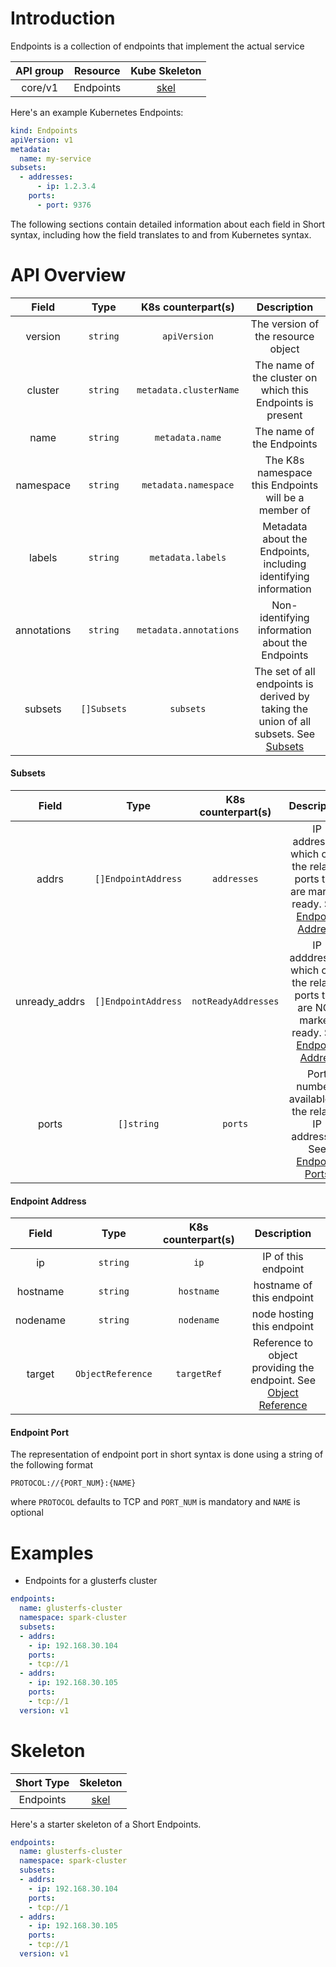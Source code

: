 # Introduction

Endpoints is a collection of endpoints that implement the actual service

| API group | Resource | Kube Skeleton                                   |
|:---------:|:--------:|:-----------------------------------------------:|
| core/v1  | Endpoints |  [skel](../skel/endpoints.kube.skel.yaml)         |

Here's an example Kubernetes Endpoints:
```yaml
kind: Endpoints
apiVersion: v1
metadata:
  name: my-service
subsets:
  - addresses:
      - ip: 1.2.3.4
    ports:
      - port: 9376
```

The following sections contain detailed information about each field in Short syntax, including how the field translates to and from Kubernetes syntax.

# API Overview

| Field | Type | K8s counterpart(s) | Description         |
|:-----:|:----:|:-------:|:----------------------:|
|version| `string` | `apiVersion` | The version of the resource object | 
|cluster| `string` | `metadata.clusterName` | The name of the cluster on which this Endpoints is present |
|name | `string` | `metadata.name`| The name of the Endpoints| 
|namespace | `string` | `metadata.namespace` | The K8s namespace this Endpoints will be a member of | 
|labels | `string` | `metadata.labels`| Metadata about the Endpoints, including identifying information | 
|annotations| `string` | `metadata.annotations`| Non-identifying information about the Endpoints | 
|subsets| `[]Subsets` | `subsets`| The set of all endpoints is derived by taking the union of all subsets. See [Subsets](#subsets)|

#### Subsets

| Field | Type | K8s counterpart(s) | Description |
|:-----:|:----:|:------------------:|:-----------:|
|addrs| `[]EndpointAddress` | `addresses` | IP addresses which offer the related ports that are marked ready. See [Endpoint Address](#endpoint-address) |
|unready_addrs | `[]EndpointAddress` | `notReadyAddresses` | IP adddresses which offer the related ports that are NOT marked ready. See [Endpoint Addres](#endpoint-address)|
|ports | `[]string` | `ports` | Port numbers available on the related IP addresses. See [Endpoint Ports](#endpoint-ports) |


#### Endpoint Address

| Field    | Type       | K8s counterpart(s) | Description | 
|:--------:|:----------:|:------------------:|:-----------:|
| ip       |`string`    | `ip`               | IP of this endpoint        |
| hostname |`string`    | `hostname`         | hostname of this endpoint  |
| nodename |`string`    | `nodename`         | node hosting this endpoint |
| target   |`ObjectReference` | `targetRef`        | Reference to object providing the endpoint. See [Object Reference](./persistent-volume.md#object-reference) |

#### Endpoint Port

The representation of endpoint port in short syntax is done using a string of the following format

`PROTOCOL://{PORT_NUM}:{NAME}`

where `PROTOCOL` defaults to TCP
and `PORT_NUM` is mandatory and `NAME` is optional

# Examples 

 - Endpoints for a glusterfs cluster

```yaml
endpoints:
  name: glusterfs-cluster
  namespace: spark-cluster
  subsets:
  - addrs:
    - ip: 192.168.30.104
    ports:
    - tcp://1
  - addrs:
    - ip: 192.168.30.105
    ports:
    - tcp://1
  version: v1
```

# Skeleton

| Short Type           | Skeleton                                       |
|:--------------------:|:----------------------------------------------:|
| Endpoints           | [skel](../skel/endpoints.short.skel.yaml)     |

Here's a starter skeleton of a Short Endpoints.
```yaml
endpoints:
  name: glusterfs-cluster
  namespace: spark-cluster
  subsets:
  - addrs:
    - ip: 192.168.30.104
    ports:
    - tcp://1
  - addrs:
    - ip: 192.168.30.105
    ports:
    - tcp://1
  version: v1
```
